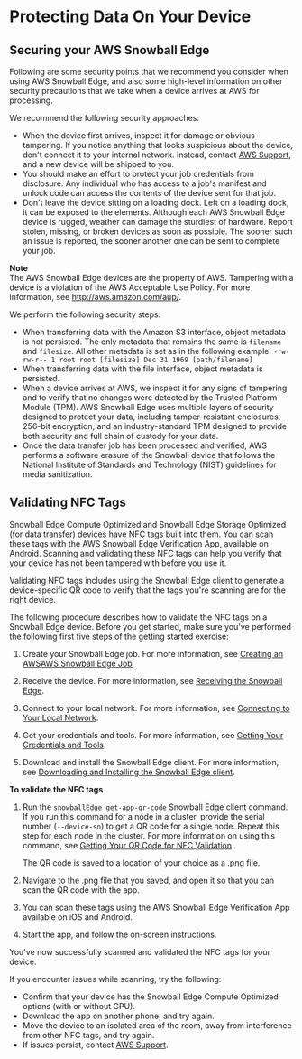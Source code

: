 # Protecting Data On Your Device<a name="data-protection-device"></a>



## Securing your AWS Snowball Edge<a name="security-considerations"></a>

Following are some security points that we recommend you consider when using AWS Snowball Edge, and also some high\-level information on other security precautions that we take when a device arrives at AWS for processing\.

We recommend the following security approaches:
+ When the device first arrives, inspect it for damage or obvious tampering\. If you notice anything that looks suspicious about the device, don't connect it to your internal network\. Instead, contact [AWS Support](https://aws.amazon.com/premiumsupport/), and a new device will be shipped to you\.
+ You should make an effort to protect your job credentials from disclosure\. Any individual who has access to a job's manifest and unlock code can access the contents of the device sent for that job\.
+ Don't leave the device sitting on a loading dock\. Left on a loading dock, it can be exposed to the elements\. Although each AWS Snowball Edge device is rugged, weather can damage the sturdiest of hardware\. Report stolen, missing, or broken devices as soon as possible\. The sooner such an issue is reported, the sooner another one can be sent to complete your job\.

**Note**  
The AWS Snowball Edge devices are the property of AWS\. Tampering with a device is a violation of the AWS Acceptable Use Policy\. For more information, see [http://aws\.amazon\.com/aup/](http://aws.amazon.com/aup/)\.

We perform the following security steps:
+ When transferring data with the Amazon S3 interface, object metadata is not persisted\. The only metadata that remains the same is `filename` and `filesize`\. All other metadata is set as in the following example: `-rw-rw-r-- 1 root root [filesize] Dec 31 1969 [path/filename]`
+ When transferring data with the file interface, object metadata is persisted\.
+ When a device arrives at AWS, we inspect it for any signs of tampering and to verify that no changes were detected by the Trusted Platform Module \(TPM\)\. AWS Snowball Edge uses multiple layers of security designed to protect your data, including tamper\-resistant enclosures, 256\-bit encryption, and an industry\-standard TPM designed to provide both security and full chain of custody for your data\. 
+ Once the data transfer job has been processed and verified, AWS performs a software erasure of the Snowball device that follows the National Institute of Standards and Technology \(NIST\) guidelines for media sanitization\.

## Validating NFC Tags<a name="nfc-validation"></a>

Snowball Edge Compute Optimized and Snowball Edge Storage Optimized \(for data transfer\) devices have NFC tags built into them\. You can scan these tags with the AWS Snowball Edge Verification App, available on Android\. Scanning and validating these NFC tags can help you verify that your device has not been tampered with before you use it\.

Validating NFC tags includes using the Snowball Edge client to generate a device\-specific QR code to verify that the tags you're scanning are for the right device\.

The following procedure describes how to validate the NFC tags on a Snowball Edge device\. Before you get started, make sure you've performed the following first five steps of the getting started exercise:

1. Create your Snowball Edge job\. For more information, see [Creating an AWSAWS Snowball Edge Job](https://docs.aws.amazon.com/snowball/latest/developer-guide/create-job-common.html)

1. Receive the device\. For more information, see [Receiving the Snowball Edge](receive-device.md)\.

1. Connect to your local network\. For more information, see [Connecting to Your Local Network](getting-started-connect.md)\.

1. Get your credentials and tools\. For more information, see [Getting Your Credentials and Tools](get-credentials.md)\.

1. Download and install the Snowball Edge client\. For more information, see [Downloading and Installing the Snowball Edge client](download-the-client.md)\.

**To validate the NFC tags**

1. Run the `snowballEdge get-app-qr-code` Snowball Edge client command\. If you run this command for a node in a cluster, provide the serial number \(`--device-sn`\) to get a QR code for a single node\. Repeat this step for each node in the cluster\. For more information on using this command, see [Getting Your QR Code for NFC Validation](using-client-commands.md#client-qr-code)\.

   The QR code is saved to a location of your choice as a \.png file\.

1.  Navigate to the \.png file that you saved, and open it so that you can scan the QR code with the app\.

1. You can scan these tags using the AWS Snowball Edge Verification App available on iOS and Android\.

1. Start the app, and follow the on\-screen instructions\.

You've now successfully scanned and validated the NFC tags for your device\. 

If you encounter issues while scanning, try the following:
+ Confirm that your device has the Snowball Edge Compute Optimized options \(with or without GPU\)\.
+ Download the app on another phone, and try again\.
+ Move the device to an isolated area of the room, away from interference from other NFC tags, and try again\.
+ If issues persist, contact [AWS Support](https://aws.amazon.com/premiumsupport/)\.